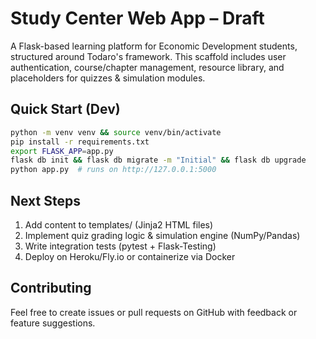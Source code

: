 # Study Center Web App – Draft

A Flask-based learning platform for Economic Development students, structured around Todaro's framework. This scaffold includes user authentication, course/chapter management, resource library, and placeholders for quizzes & simulation modules.

## Quick Start (Dev)

```bash
python -m venv venv && source venv/bin/activate
pip install -r requirements.txt
export FLASK_APP=app.py
flask db init && flask db migrate -m "Initial" && flask db upgrade
python app.py  # runs on http://127.0.0.1:5000
```

## Next Steps
1. Add content to templates/ (Jinja2 HTML files)
2. Implement quiz grading logic & simulation engine (NumPy/Pandas)
3. Write integration tests (pytest + Flask-Testing)
4. Deploy on Heroku/Fly.io or containerize via Docker

## Contributing
Feel free to create issues or pull requests on GitHub with feedback or feature suggestions.

